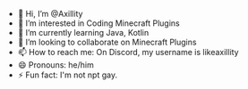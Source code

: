 - 👋 Hi, I’m @Axillity
- 👀 I’m interested in Coding Minecraft Plugins
- 🌱 I’m currently learning Java, Kotlin
- 💞️ I’m looking to collaborate on Minecraft Plugins
- 📫 How to reach me: On Discord, my username is likeaxillity
- 😄 Pronouns: he/him
- ⚡ Fun fact: I'm not npt gay.

<!---
AxillityWasGay/AxillityWasGay is a ✨ special ✨ repository because its `README.md` (this file) appears on your GitHub profile.
You can click the Preview link to take a look at your changes.
--->
